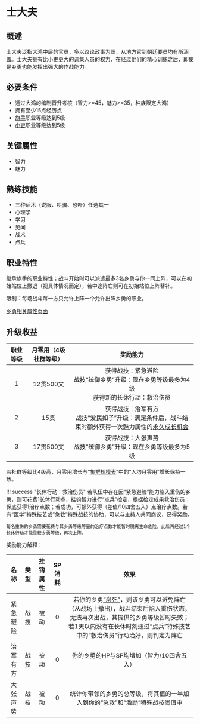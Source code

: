 # 士大夫

## 概述

士大夫泛指大鸿中层的官员，多以议论政事为职，从地方官到朝廷要员均有所涵盖。士大夫拥有比小吏更大的调集人员的权力，在经过他们的精心训练之后，即使是乡勇也能发挥出强大的作战能力。

## 必要条件

* 通过大鸿的编制晋升考核（智力>=45，魅力>=35，种族限定大鸿）
* 拥有至少15点经历点
* <a href="../../../basicJob/Standard-bearer" target="_blank">旗手</a>职业等级达到5级
* <a href="../beadle" target="_blank">小吏</a>职业等级达到5级

## 关键属性

* 智力
* 魅力

## 熟练技能

* 三种话术（说服、哄骗、恐吓）任选其一
* 心理学
* 学习
* 见闻
* 战术
* 点兵
  
## 职业特性

继承旗手的职业特性；战斗开始时可以派遣最多3名乡勇与你一同上阵，可以在初始站位上撤退（视具体情况而定），若中途阵亡则可在初始站位上阵替补。

限制：每场战斗每一方只允许上阵一个允许出阵乡勇的职业。

<a href="../militiamen" target="_blank">乡勇相关属性页面</a>

## 升级收益

职业等级|月零用（4级社群等级）|奖励能力
:--:|:--:|:--:
1|12贯500文|获得战技：紧急避险<br>战技“统御乡勇”升级：现在乡勇等级最多为4级<br>获得新的长休行动：救治伤员
2|15贯|获得战技：治军有方<br>战技“爱民如子”升级：满足条件后，战斗结束时额外获得一次魅力属性的<a href="/rules/V4.x rules/1·attribute/#被动战技带来的属性成长" target="_blank">永久成长机会</a>
3|17贯500文|获得战技：大张声势<br>战技“统御乡勇”升级：现在乡勇等级最多为5级

若社群等级比4级高，月零用增长与“<a href="../../../scaleList" target="_blank">集群规模表</a>”中的“人均月零用”增长保持一致。

!!! success "长休行动：救治伤员"
    若队伍中存在因“紧急避险”能力陷入重伤的乡勇，则可花费1长休行动点，挂钩智力进行“点兵”检定，根据检定成果救治伤员：保底获得1治疗点数；若成功，可额外获得（差值/10四舍五入）点治疗点数。若有“医学”特殊技艺或“急救”特殊战技的协助，可以与主持人共同商议，获得奖励。

    每名重伤的乡勇需要花费与其乡勇等级等量的治疗点数才能暂时脱离生命危险，此后再经过1个长休行动才能重获乡勇等级，再次上阵。

奖励能力解释：

名称|类型|挂钩属性|SP消耗|效果
:--:|:--:|:--:|:--:|:--:
紧急避险|战技|被动|0|若你的乡勇<a href="../../../../status/normal/#濒死" target="_blank">“濒死”</a>，则该乡勇可以避免阵亡（从战场上撤出），战斗结束后陷入重伤状态，无法再次出战，其提供的乡勇等级暂时失效；若1天以内没有在长休时刻通过“点兵”特殊技艺中的“救治伤员”行动治好，则判定为阵亡
治军有方|战技|被动|0|你的乡勇的HP与SP均增加（智力/10四舍五入）
大张声势|战技|被动|0|统计你带领的乡勇的总等级，将其值的一半加入到你的“急救”和“激励”特殊战技阈值中